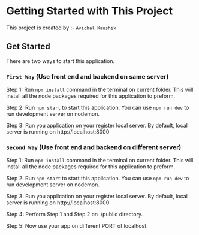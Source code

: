 # Getting Started with This Project

This project is created by :- `Avichal Kaushik`

## Get Started

There are two ways to start this application.

### `First Way` (Use front end and backend on same server)

Step 1: Run `npm install` command in the terminal on current folder.
        This will install all the node packages required for this
        application to preform.

Step 2: Run `npm start` to start this application.
        You can use `npm run dev` to run development server on nodemon.

Step 3: Run you application on your register local server.
        By default, local server is running on http://localhost:8000


### `Second Way` (Use front end and backend on different server)

Step 1: Run `npm install` command in the terminal on current folder.
        This will install all the node packages required for this
        application to preform.

Step 2: Run `npm start` to start this application.
        You can use `npm run dev` to run development server on nodemon.

Step 3: Run you application on your register local server.
        By default, local server is running on http://localhost:8000

Step 4: Perform Step 1 and Step 2 on ./public directory.

Step 5: Now use your app on different PORT of localhost.